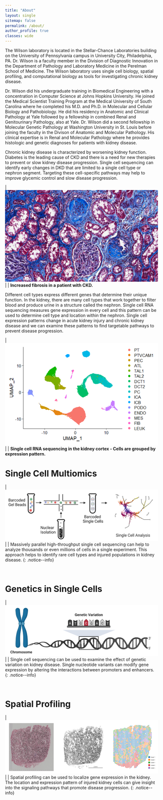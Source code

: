 ```yaml
---
title: "About"
layout: single
sitemap: false
permalink: /about/
author_profile: true
classes: wide
---
```


The Wilson laboratory is located in the Stellar-Chance Laboratories building on the University of Pennsylvania campus in University City, Philadelphia, PA. Dr. Wilson is a faculty member in the Division of Diagnostic Innovation in the Department of Pathology and Laboratory Medicine in the Perelman School of Medicine. The Wilson laboratory uses single cell biology, spatial profiling, and computational biology as tools for investigating chronic kidney disease.

Dr. Wilson did his undergraduate training in Biomedical Engineering with a concentration in Computer Science at Johns Hopkins University. He joined the Medical Scientist Training Program at the Medical University of South Carolina where he completed his M.D. and Ph.D. in Molecular and Cellular Biology and Pathobiology. He did his residency in Anatomic and Clinical Pathology at Yale followed by a fellowship in combined Renal and Genitourinary Pathology, also at Yale. Dr. Wilson did a second fellowship in Molecular Genetic Pathology at Washington University in St. Louis before joining the faculty in the Divison of Anatomic and Molecular Pathology. His clinical expertise is in Renal and Molecular Pathology where he provides histologic and genetic diagnoses for patients with kidney disease.

Chronic kidney disease is characterized by worsening kidney function. Diabetes is the leading cause of CKD and there is a need for new therapies to prevent or slow kidney disease progression. Single cell sequencing can identify early changes in DKD that are limited to a single cell type or nephron segment. Targeting these cell-specific pathways may help to improve glycemic control and slow disease progression.     

| ![histology.png](/assets/images/histology.png) |
| <b>Increased fibrosis in a patient with CKD. </b>


Different cell types express different genes that determine their unique function. In the kidney, there are many cell types that work together to filter blood and produce urine in a structure called the nephron. Single cell RNA sequencing measures gene expression in every cell and this pattern can be used to determine cell type and location within the nephron. Single cell expression patterns change in acute kidney injury and chronic kidney disease and we can examine these patterns to find targetable pathways to prevent disease progression.   

| ![umap.png](/assets/images/umap.png) |
| <b>Single cell RNA sequencing in the kidney cortex - Cells are grouped by expression pattern. </b>

# Single Cell Multiomics

| ![single_cell_overview](assets/images/single_cell_overview.png) |
| Massively parallel high-throughput single cell sequencing can help to analyze thousands or even millions of cells in a single experiment. This approach helps to identify rare cell types and injured populations in kidney disease.
{: .notice--info}

<br/> 

# Genetics in Single Cells

| ![genetic_variation_overview](assets/images/genetic_variation_overview.png) |
| Single cell sequencing can be used to examine the effect of genetic variation on kidney disease. Single nucleotide variants can modify gene expression by altering the interactions between promoters and enhancers.
{: .notice--info}

<br/> 

# Spatial Profiling

| ![visium_clusters](assets/images/visium_clusters.png) |
| Spatial profiling can be used to localize gene expression in the kidney. The location and expression pattern of injured kidney cells can give insight into the signaling pathways that promote disease progression.
{: .notice--info}

<br/> 



